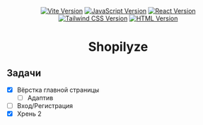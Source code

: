 <p align="center">
  <a href="https://vitejs.dev/"><img src="https://img.shields.io/badge/vite-5.4.11-orange" alt="Vite Version"></a>
  <a href="https://developer.mozilla.org/en-US/docs/Web/JavaScript"><img src="https://img.shields.io/badge/js-ES2024-yellow" alt="JavaScript Version"></a>
  <a href="https://react.dev/"><img src="https://img.shields.io/badge/react-18.2.0-blue" alt="React Version"></a>
  <a href="https://tailwindcss.com/"><img src="https://img.shields.io/badge/tailwindcss-3.3.4-blueviolet" alt="Tailwind CSS Version"></a>
  <a href="https://developer.mozilla.org/en-US/docs/Web/HTML"><img src="https://img.shields.io/badge/html-5.3.0-orange" alt="HTML Version"></a>
</p>


<h1 align='center'>
   Shopilyze
</h1>



## Задачи
- [X] Вёрстка главной страницы
  - [ ] Адаптив

- [ ] Вход/Регистрация 
- [x] Хрень 2
<!-- - [ ]  -->
<!-- - [ ]  -->